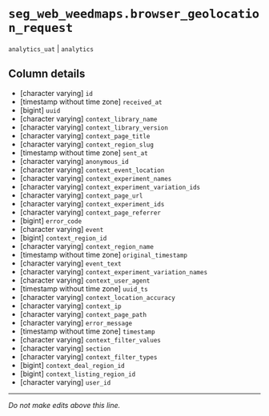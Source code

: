 # `seg_web_weedmaps.browser_geolocation_request`
`analytics_uat` | `analytics`

## Column details
* [character varying] `id`
* [timestamp without time zone] `received_at`
* [bigint]    `uuid`
* [character varying] `context_library_name`
* [character varying] `context_library_version`
* [character varying] `context_page_title`
* [character varying] `context_region_slug`
* [timestamp without time zone] `sent_at`
* [character varying] `anonymous_id`
* [character varying] `context_event_location`
* [character varying] `context_experiment_names`
* [character varying] `context_experiment_variation_ids`
* [character varying] `context_page_url`
* [character varying] `context_experiment_ids`
* [character varying] `context_page_referrer`
* [bigint]    `error_code`
* [character varying] `event`
* [bigint]    `context_region_id`
* [character varying] `context_region_name`
* [timestamp without time zone] `original_timestamp`
* [character varying] `event_text`
* [character varying] `context_experiment_variation_names`
* [character varying] `context_user_agent`
* [timestamp without time zone] `uuid_ts`
* [character varying] `context_location_accuracy`
* [character varying] `context_ip`
* [character varying] `context_page_path`
* [character varying] `error_message`
* [timestamp without time zone] `timestamp`
* [character varying] `context_filter_values`
* [character varying] `section`
* [character varying] `context_filter_types`
* [bigint]    `context_deal_region_id`
* [bigint]    `context_listing_region_id`
* [character varying] `user_id`

-------------------------------------------------------------------------------
*Do not make edits above this line.*
